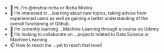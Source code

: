 - 👋 Hi, I’m @mishra-richa or Richa Mishra
- 👀 I’m interested in ...learning about new topics, taking advice from experienced users as well as gaining a better understanding of the overall functioning of Github.
- 🌱 I’m currently learning ...Machine Learning through a course on Udemy
- 💞️ I’m looking to collaborate on ...projects related to Data Science or Machine Learning
- 📫 How to reach me ...yet to reach that level!

<!---
mishra-richa/mishra-richa is a ✨ special ✨ repository because its `README.md` (this file) appears on your GitHub profile.
You can click the Preview link to take a look at your changes.
--->
